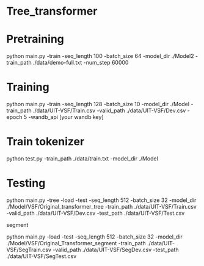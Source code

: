 # Tree_transformer

# Pretraining

python main.py -train -seq_length 100 -batch_size 64 -model_dir ./Model2 -train_path ./data/demo-full.txt -num_step 60000

# Training 
python main.py -train -seq_length 128 -batch_size 10 -model_dir ./Model -train_path ./data/UIT-VSF/Train.csv -valid_path ./data/UIT-VSF/Dev.csv -epoch 5 -wandb_api [your wandb key]


# Train tokenizer
python test.py -train_path ./data/train.txt -model_dir ./Model

# Testing

python main.py -tree -load -test -seq_length 512 -batch_size 32 -model_dir ./Model/VSF/Original_transformer_tree -train_path ./data/UIT-VSF/Train.csv -valid_path ./data/UIT-VSF/Dev.csv -test_path ./data/UIT-VSF/Test.csv

segment

python main.py -load -test -seq_length 512 -batch_size 32 -model_dir ./Model/VSF/Original_Transformer_segment -train_path ./data/UIT-VSF/SegTrain.csv -valid_path ./data/UIT-VSF/SegDev.csv -test_path ./data/UIT-VSF/SegTest.csv